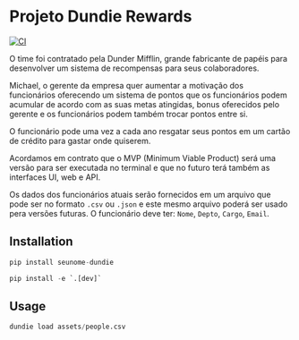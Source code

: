 # Projeto Dundie Rewards

[![CI](https://github.com/anoguchi/dundie-rewards/actions/workflows/main.yml/badge.svg)](https://github.com/anoguchi/dundie-rewards/actions/workflows/main.yml)

O time foi contratado pela Dunder Mifflin, grande fabricante de papéis para
desenvolver um sistema de recompensas para seus colaboradores.

Michael, o gerente da empresa quer aumentar a motivação dos funcionários 
oferecendo um sistema de pontos que os funcionários podem acumular de acordo
com as suas metas atingidas, bonus oferecidos pelo gerente e os funcionários
podem também trocar pontos entre si.

O funcionário pode uma vez a cada ano resgatar seus pontos em um cartão de
crédito para gastar onde quiserem.

Acordamos em contrato que o MVP (Minimum Viable Product) será uma versão para
ser executada no terminal e que no futuro terá também as interfaces UI, web e 
API.

Os dados dos funcionários atuais serão fornecidos em um arquivo que pode ser
no formato `.csv` ou `.json` e este mesmo arquivo poderá ser usado pera
versões futuras. O funcionário deve ter: `Nome`, `Depto`, `Cargo`, `Email`.

## Installation

```py
pip install seunome-dundie
```

```python
pip install -e `.[dev]`
```

## Usage

```py
dundie load assets/people.csv
```